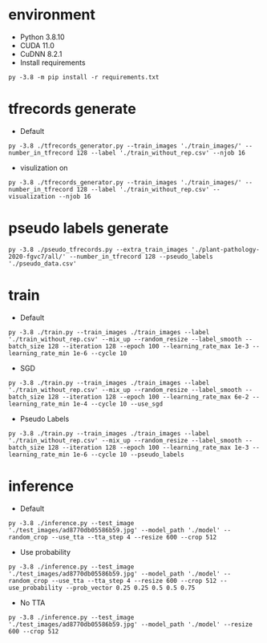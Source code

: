 # environment
- Python 3.8.10
- CUDA 11.0
- CuDNN 8.2.1
- Install requirements
```commandline
py -3.8 -m pip install -r requirements.txt
```
# tfrecords generate
- Default
```commandline
py -3.8 ./tfrecords_generator.py --train_images './train_images/' --number_in_tfrecord 128 --label './train_without_rep.csv' --njob 16
```
- visulization on
```commandline
py -3.8 ./tfrecords_generator.py --train_images './train_images/' --number_in_tfrecord 128 --label './train_without_rep.csv' --visualization --njob 16
```
# pseudo labels generate
```commandline
py -3.8 ./pseudo_tfrecords.py --extra_train_images './plant-pathology-2020-fgvc7/all/' --number_in_tfrecord 128 --pseudo_labels './pseudo_data.csv'
```
# train
- Default
```commandline
py -3.8 ./train.py --train_images ./train_images --label './train_without_rep.csv' --mix_up --random_resize --label_smooth --batch_size 128 --iteration 128 --epoch 100 --learning_rate_max 1e-3 --learning_rate_min 1e-6 --cycle 10
```
- SGD
```commandline
py -3.8 ./train.py --train_images ./train_images --label './train_without_rep.csv' --mix_up --random_resize --label_smooth --batch_size 128 --iteration 128 --epoch 100 --learning_rate_max 6e-2 --learning_rate_min 1e-4 --cycle 10 --use_sgd
```
- Pseudo Labels
```commandline
py -3.8 ./train.py --train_images ./train_images --label './train_without_rep.csv' --mix_up --random_resize --label_smooth --batch_size 128 --iteration 128 --epoch 100 --learning_rate_max 1e-3 --learning_rate_min 1e-6 --cycle 10 --pseudo_labels
```
# inference
- Default
```commandline
py -3.8 ./inference.py --test_image './test_images/ad8770db05586b59.jpg' --model_path './model' --random_crop --use_tta --tta_step 4 --resize 600 --crop 512
```
- Use probability
```commandline
py -3.8 ./inference.py --test_image './test_images/ad8770db05586b59.jpg' --model_path './model' --random_crop --use_tta --tta_step 4 --resize 600 --crop 512 --use_probability --prob_vector 0.25 0.25 0.5 0.5 0.75
```
- No TTA
```commandline
py -3.8 ./inference.py --test_image './test_images/ad8770db05586b59.jpg' --model_path './model' --resize 600 --crop 512
```
